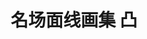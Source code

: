 ---
logo: images/art_book/名场面线画集凸.jpg
title: 名场面线画集 凸
subTitle: 《凉宫春日的忧郁 2006版》1-7集名场景线画集

category: 画集

hasResource: true
downloadList:
  - intro: 云盘 提取码:33f9
    size: 79.3MB
    link: https://pan.baidu.com/s/1pRJAqL5q_DBiLMR_q0hl3g

downloadContent: |
  京アニオリジナル、涼宮ハルヒの憂鬱名場面線画集
---
